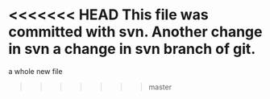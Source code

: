 <<<<<<< HEAD
This file was committed with svn. 
Another change in svn
a change in svn branch of git.
=======
a whole new file
>>>>>>> master
